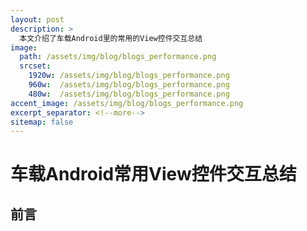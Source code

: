 ```yaml
---
layout: post
description: > 
  本文介绍了车载Android里的常用的View控件交互总结
image: 
  path: /assets/img/blog/blogs_performance.png
  srcset: 
    1920w: /assets/img/blog/blogs_performance.png
    960w:  /assets/img/blog/blogs_performance.png
    480w:  /assets/img/blog/blogs_performance.png
accent_image: /assets/img/blog/blogs_performance.png
excerpt_separator: <!--more-->
sitemap: false
---
```

# 车载Android常用View控件交互总结
## 前言



